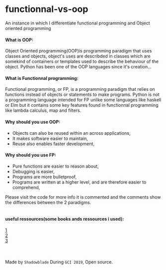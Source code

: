# functionnal-vs-oop
An instance in which I differentiate functional programming and Object oriented programming
#### What is OOP:
Object Oriented programming(OOP)is programming paradigm that uses classes and objects, object's uses are describded in classes which are somekind of containers or templates used to describe the behaviour of the object. Python has been one of the OOP languages since it's creation...
#### What is Functionnal programming:
Functional programming, or FP, is a programming paradigm that relies on functions instead of objects or statements to make programs. Python is not a programming language intended for FP unlike some languages like haskell or Elm but it contains some key features found in functionnal programming like lambda calculus, map and filters.

#### Why should you use OOP:
- Objects can also be reused within an across applications,
- It makes software easier to maintain,
- Reuse also enables faster development,
#### Why should you use FP:
- Pure functions are easier to reason about,
- Debugging is easier,
- Programs are more bulletproof,
- Programs are written at a higher level, and are therefore easier to comprehend,

Please visit the code for more info it is commented and the comments show the differences between the 2 paradigms. 
<br><br>
#### useful ressources(some books ands ressources i used):
[1](https://itnext.io/pros-and-cons-of-functional-programming-32cdf527e1c2)<br>
[2](https://www.amazon.com/gp/product/1107452643/ref=as_li_qf_sp_asin_il_tl?ie=UTF8&tag=whatpixel-20&camp=1789&creative=9325&linkCode=as2&creativeASIN=1107452643&linkId=ed2e1add1b1fc1b77c8d930cc24f82fb)<br>
[3](https://www.amazon.com/Object-Oriented-Programming-C-4e/dp/8131722821/ref=sr_1_2?tag=guru990f-20&keywords=Object+Oriented+Programming+in+C++&qid=1562569770&s=gateway&sr=8-2)
<br><br><br><br>
Made by `Shadowblade` During `GCI 2019`, Open source.
